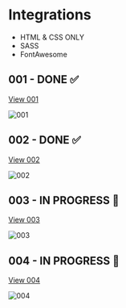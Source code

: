 # Integrations

-   HTML & CSS ONLY
-   SASS
-   FontAwesome

## 001 - DONE :white_check_mark:

[View 001](https://sammuelj.github.io/Integrations#001)

![001](https://github.com/SammuelJ/Integrations/blob/master/img/expl/001.png)

## 002 - DONE :white_check_mark:

[View 002](https://sammuelj.github.io/Integrations#002)

![002](https://github.com/SammuelJ/Integrations/blob/master/img/expl/002.png)

## 003 - IN PROGRESS :construction:

[View 003](https://sammuelj.github.io/Integrations#003)

![003](https://github.com/SammuelJ/Integrations/blob/master/img/expl/003.png)

## 004 - IN PROGRESS :construction:

[View 004](https://sammuelj.github.io/Integrations#004)

![004](https://github.com/SammuelJ/Integrations/blob/master/img/expl/004.png)
